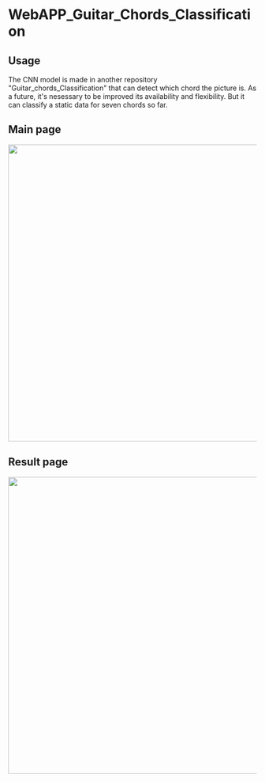 # WebAPP_Guitar_Chords_Classification

## Usage
The CNN model is made in another repository "Guitar_chords_Classification" that can detect which chord the picture is.
As a future, it's nesessary to be improved its availability and flexibility. But it can classify a static data for seven chords so far.

## Main page
<img src="https://github.com/RyunosukeIchiyasu/WebAPP_Guitar_Chords_Classification/blob/master/pics/index.jpg" width="600">

## Result page
<img src="https://github.com/RyunosukeIchiyasu/WebAPP_Guitar_Chords_Classification/blob/master/pics/result2.jpg" width="600">
